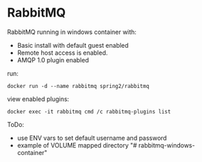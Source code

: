 # RabbitMQ

RabbitMQ running in windows container with:
- Basic install with default guest enabled
- Remote host access is enabled.
- AMQP 1.0 plugin enabled

run:
```
docker run -d --name rabbitmq spring2/rabbitmq
```


view enabled plugins:
```
docker exec -it rabbitmq cmd /c rabbitmq-plugins list
```

ToDo:
- use ENV vars to set default username and password
- example of VOLUME mapped directory
"# rabbitmq-windows-container" 
